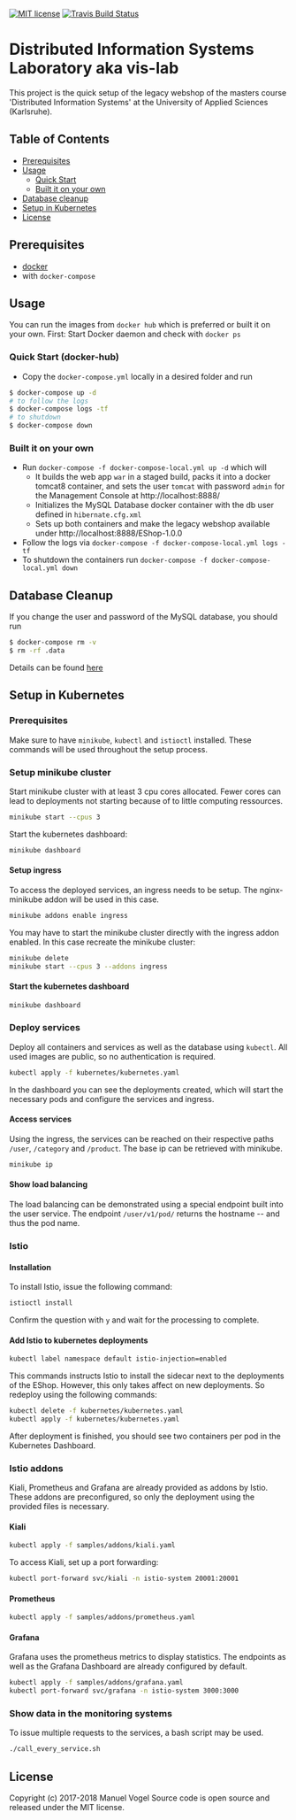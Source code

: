[![MIT license](http://img.shields.io/badge/license-MIT-brightgreen.svg)](http://opensource.org/licenses/MIT)
[![Travis Build Status](https://travis-ci.org/mavogel/hska-vis-legacy.svg?branch=master)](https://travis-ci.org/mavogel/hska-vis-legacy)

# Distributed Information Systems Laboratory aka vis-lab
This project is the quick setup of the legacy webshop of 
the masters course 'Distributed Information Systems' at the University of Applied Sciences (Karlsruhe).

## Table of Contents
- [Prerequisites](#prerequisites)
- [Usage](#usage)
    - [Quick Start](#quick-start)
    - [Built it on your own](#built-it-on-your-own)
- [Database cleanup](#database-cleanup)
- [Setup in Kubernetes](#setup-kubernetes)
- [License](#license)

## <a name="prerequisites"></a>Prerequisites
- [docker](https://docker.com)
- with `docker-compose`

## <a name="usage"></a>Usage
You can run the images from `docker hub` which is preferred or built it on your own.
First: Start Docker daemon and check with `docker ps`

### <a name="quick-start"></a>Quick Start (docker-hub)
- Copy the `docker-compose.yml` locally in a desired folder and run
```bash
$ docker-compose up -d
# to follow the logs
$ docker-compose logs -tf
# to shutdown
$ docker-compose down
```

### <a name="built-it-on-your-own"></a>Built it on your own
- Run `docker-compose -f docker-compose-local.yml up -d` which will
    - It builds the web app `war` in a staged build, packs it into a docker tomcat8 container,
    and sets the user `tomcat` with password `admin` for the Management Console at http://localhost:8888/
    - Initializes the MySQL Database docker container with the db user defined in `hibernate.cfg.xml`
    - Sets up both containers and make the legacy webshop available under http://localhost:8888/EShop-1.0.0
- Follow the logs via `docker-compose -f docker-compose-local.yml logs -tf`
- To shutdown the containers run `docker-compose -f docker-compose-local.yml down`

## <a name="database-cleanup"></a>Database Cleanup
If you change the user and password of the MySQL database, you should run
```bash
$ docker-compose rm -v
$ rm -rf .data
```
Details can be found [here](https://github.com/docker-library/mysql/issues/51)

## <a name="setup-kubernetes"></a>Setup in Kubernetes
### Prerequisites
Make sure to have `minikube`, `kubectl` and `istioctl` installed.
These commands will be used throughout the setup process.

### Setup minikube cluster
Start minikube cluster with at least 3 cpu cores allocated.
Fewer cores can lead to deployments not starting because of to little computing ressources.

```bash
minikube start --cpus 3
```

Start the kubernetes dashboard:
```bash
minikube dashboard
```

#### Setup ingress
To access the deployed services, an ingress needs to be setup.
The nginx-minikube addon will be used in this case.

```bash
minikube addons enable ingress
```

You may have to start the minikube cluster directly with the ingress addon enabled.
In this case recreate the minikube cluster:

```bash
minikube delete
minikube start --cpus 3 --addons ingress
```

#### Start the kubernetes dashboard

```bash
minikube dashboard
```

### Deploy services
Deploy all containers and services as well as the database using `kubectl`.
All used images are public, so no authentication is required.

```bash
kubectl apply -f kubernetes/kubernetes.yaml
```

In the dashboard you can see the deployments created, which will start the necessary pods and configure the services and ingress.

#### Access services
Using the ingress, the services can be reached on their respective paths `/user`, `/category` and `/product`.
The base ip can be retrieved with minikube.

```bash
minikube ip
```

#### Show load balancing

The load balancing can be demonstrated using a special endpoint built into the user service.
The endpoint `/user/v1/pod/` returns the hostname -- and thus the pod name.

### Istio

#### Installation
To install Istio, issue the following command:

```bash
istioctl install
```

Confirm the question with `y` and wait for the processing to complete.

#### Add Istio to kubernetes deployments

```bash
kubectl label namespace default istio-injection=enabled
```

This commands instructs Istio to install the sidecar next to the deployments of the EShop.
However, this only takes affect on new deployments.
So redeploy using the following commands:

```bash
kubectl delete -f kubernetes/kubernetes.yaml
kubectl apply -f kubernetes/kubernetes.yaml
```

After deployment is finished, you should see two containers per pod in the Kubernetes Dashboard.

### Istio addons
Kiali, Prometheus and Grafana are already provided as addons by Istio.
These addons are preconfigured, so only the deployment using the provided files is necessary.

#### Kiali

```bash
kubectl apply -f samples/addons/kiali.yaml
```

To access Kiali, set up a port forwarding:

```bash
kubectl port-forward svc/kiali -n istio-system 20001:20001
```

#### Prometheus

```bash
kubectl apply -f samples/addons/prometheus.yaml
```

#### Grafana

Grafana uses the prometheus metrics to display statistics.
The endpoints as well as the Grafana Dashboard are already configured by default.

```bash
kubectl apply -f samples/addons/grafana.yaml
kubectl port-forward svc/grafana -n istio-system 3000:3000
```

### Show data in the monitoring systems

To issue multiple requests to the services, a bash script may be used.

```bash
./call_every_service.sh
```

## <a name="license"></a>License
Copyright (c) 2017-2018 Manuel Vogel
Source code is open source and released under the MIT license.
